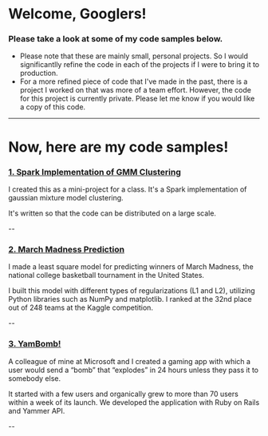# Welcome, Googlers!
### Please take a look at some of my code samples below.

- Please note that these are mainly small, personal projects.  So I would significantlly refine the code in each of the projects if I were to bring it to production.
- For a more refined piece of code that I've made in the past, there is a project I worked on that was more of a team effort.  However, the code for this project is currently private.  Please let me know if you would like a copy of this code.

---

# Now, here are my code samples!

### [1. Spark Implementation of GMM Clustering](https://github.com/yosukesugishita/gmm_clustering)
I created this as a mini-project for a class. It's a Spark implementation of gaussian mixture model clustering.

It's written so that the code can be distributed on a large scale.

--

### [2. March Madness Prediction](https://github.com/yosukesugishita/march_madness/)
I made a least square model for predicting winners of March Madness, the national college basketball tournament in the United States.

I built this model with different types of regularizations (L1 and L2), utilizing Python libraries such as NumPy and matplotlib. I ranked at the 32nd place out of 248 teams at the Kaggle competition.

--

### [3. YamBomb!](https://github.com/yosukesugishita/yambomb)
A colleague of mine at Microsoft and I created a gaming app with which a user would send a “bomb” that “explodes” in 24 hours unless they pass it to somebody else.

It started with a few users and organically grew to more than 70 users within a week of its launch. We developed the application with Ruby on Rails and Yammer API.

--
